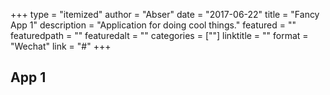 +++
type = "itemized"
author = "Abser"
date = "2017-06-22"
title = "Fancy App 1"
description = "Application for doing cool things."
featured = ""
featuredpath = ""
featuredalt = ""
categories = [""]
linktitle = ""
format = "Wechat"
link = "#"
+++

## App 1
